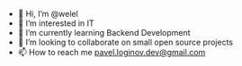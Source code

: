 - 👋 Hi, I’m @welel
- 👀 I’m interested in IT
- 🌱 I’m currently learning Backend Development
- 💞️ I’m looking to collaborate on small open source projects
- 📫 How to reach me pavel.loginov.dev@gmail.com

<!---
welel/welel is a ✨ special ✨ repository because its `README.md` (this file) appears on your GitHub profile.
You can click the Preview link to take a look at your changes.
--->
